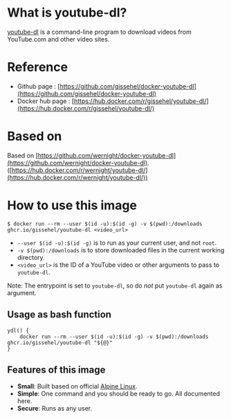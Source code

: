 What is youtube-dl?
==================

[youtube-dl](https://github.com/rg3/youtube-dl) is a command-line program to download videos from YouTube.com and other video sites.

Reference
=========

* Github page : [https://github.com/gissehel/docker-youtube-dl](https://github.com/gissehel/docker-youtube-dl)
* Docker hub page : [https://hub.docker.com/r/gissehel/youtube-dl/](https://hub.docker.com/r/gissehel/youtube-dl/)

Based on
========

Based on [https://github.com/wernight/docker-youtube-dl](https://github.com/wernight/docker-youtube-dl). ([https://hub.docker.com/r/wernight/youtube-dl/](https://hub.docker.com/r/wernight/youtube-dl/))

How to use this image
=====================

    $ docker run --rm --user $(id -u):$(id -g) -v $(pwd):/downloads ghcr.io/gissehel/youtube-dl <video_url>

  * `--user $(id -u):$(id -g)` is to run as your current user, and not `root`.
  * `-v $(pwd):/downloads` is to store downloaded files in the current working directory.
  * `<video_url>` is the ID of a YouTube video or other arguments to pass to `youtube-dl`.

Note: The entrypoint is set to `youtube-dl`, so do *not* put `youtube-dl` again as argument.

Usage as bash function
----------------------

    ydl() {
        docker run --rm --user $(id -u):$(id -g) -v $(pwd):/downloads ghcr.io/gissehel/youtube-dl "${@}"
    }

Features of this image
----------------------

  * **Small**: Built based on official [Alpine Linux](https://registry.hub.docker.com/_/alpine/).
  * **Simple**: One command and you should be ready to go. All documented here.
  * **Secure**: Runs as any user.

